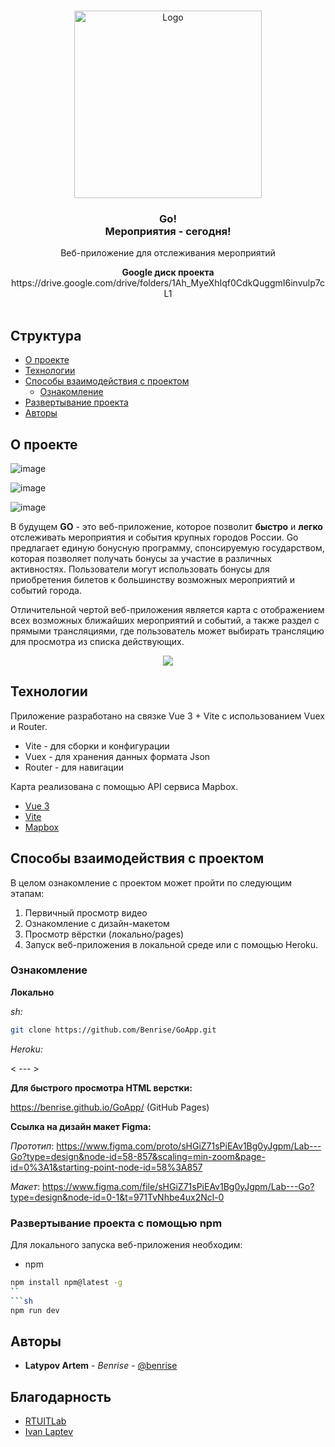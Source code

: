 <br/>
<p align="center">
  <a href="https://github.com/Benrise/https://github.com/Benrise/GoApp">
    <img src="https://github.com/Benrise/GoApp/assets/55480132/38a8ef4f-46c5-43f0-8446-0de7e5bc16f6" alt="Logo" width="300" height="300">
  </a>

  <h3 align="center">Go! <br>
Мероприятия - сегодня!</h3>

  <p align="center">
    Веб-приложение для отслеживания мероприятий
  </p>
</p>
<div align="center">
  <strong> Google диск проекта </strong>
    <br>
    https://drive.google.com/drive/folders/1Ah_MyeXhIqf0CdkQuggmI6invulp7cL1
</div>
<br>



## Структура

* [О проекте](#о-проекте)
* [Технологии](#технологии)
* [Способы взаимодействия с проектом](#способы-взаимодействия-с-проектом)
  * [Ознакомление](#ознакомление)
* [Развертывание проекта](#развертывание-проекта-с-помощью-npm)
* [Авторы](#авторы)

## О проекте

![image](https://github.com/Benrise/GoApp/assets/55480132/f29e5c59-958b-4867-9680-e2b67013176e)

![image](https://github.com/Benrise/GoApp/assets/55480132/caff568d-5422-45b7-9afc-2fba0adda2c7)

![image](https://github.com/Benrise/GoApp/assets/55480132/3b5bb294-5950-4f11-bd47-7d23a1b654d1)



В будущем **GO** - это веб-приложение, которое позволит **быстро** и **легко** отслеживать мероприятия и события крупных городов России. Go предлагает единую бонусную программу, спонсируемую государством, которая позволяет получать бонусы за участие в различных активностях. Пользователи могут использовать бонусы для приобретения билетов к большинству возможных мероприятий и событий города. 

Отличительной чертой веб-приложения является карта с отображением всех возможных ближайших мероприятий и событий, а также раздел с прямыми трансляциями, где пользователь может выбирать трансляцию для просмотра из списка действующих.

 <p align="center">
  <img src="https://github.com/Benrise/GoApp/assets/55480132/74d86ce0-c13c-4677-aaf5-99f0b8766662">
 <p>

## Технологии

Приложение разработано на связке Vue 3 + Vite с использованием Vuex и Router.

* Vite - для сборки и конфигурации
* Vuex - для хранения данных формата Json
* Router - для навигации

Карта реализована с помощью API сервиса Mapbox.

* [Vue 3](https://ru.vuejs.org/)
* [Vite](https://vitejs.ru/)
* [Mapbox](https://www.mapbox.com/)


## Способы взаимодействия с проектом

В целом ознакомление с проектом может пройти по следующим этапам:
1. Первичный просмотр видео
2. Ознакомление с дизайн-макетом 
3. Просмотр вёрстки (локально/pages)
4. Запуск веб-приложения в локальной среде или с помощью Heroku.

### Ознакомление

**Локально**

*sh:*
```sh
git clone https://github.com/Benrise/GoApp.git
```
*Heroku:*

< --- >

**Для быстрого просмотра HTML верстки:**

https://benrise.github.io/GoApp/ (GitHub Pages)

**Ссылка на дизайн макет Figma:**

*Прототип*: 
https://www.figma.com/proto/sHGiZ71sPiEAv1Bg0yJgpm/Lab---Go?type=design&node-id=58-857&scaling=min-zoom&page-id=0%3A1&starting-point-node-id=58%3A857

*Макет*: 
https://www.figma.com/file/sHGiZ71sPiEAv1Bg0yJgpm/Lab---Go?type=design&node-id=0-1&t=971TvNhbe4ux2Ncl-0

### Развертывание проекта с помощью npm

Для локального запуска веб-приложения необходим:

* npm

```sh
npm install npm@latest -g
``
```sh
npm run dev
```


## Авторы

* **Latypov Artem** - *Benrise* - [@benrise](https://t.me/benristar)

## Благодарность

* [RTUITLab](https://vk.com/rtuitlab)
* [Ivan Laptev](https://github.com/IvLaptev)
